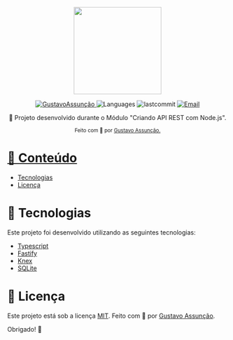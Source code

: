 <p align="center">
  <img src="https://cdn.worldvectorlogo.com/logos/nodejs-icon.svg" width="200"/> 
</p>

<p align="center">	
   <a href="https://www.linkedin.com/in/gustavo-gk/">
      <img alt="GustavoAssunção" src="https://img.shields.io/badge/-GustavoAssunção-5965e0?style=for-the-badge&logo=Linkedin&logoColor=white" />
   </a>
  <img alt="Languages" src="https://img.shields.io/github/languages/count/gustavogk/nome-do-repositorio?style=for-the-badge" />
  <img alt="lastcommit" src="https://img.shields.io/github/last-commit/gustavogk/nome-do-repositorio?style=for-the-badge" />
  <a href="mailto:seu-email@gmail.com">
   <img alt="Email" src="https://img.shields.io/badge/-GustavoAssunção-5965e0?style=for-the-badge&logo=gmail&logoColor=white" />
  </a>
</p>

<p align="center">
  👏  Projeto desenvolvido durante o Módulo "Criando API REST com Node.js".
</p>

<div align="center">
  <sub> Feito com 💖 por
    <a href="https://github.com/gustavogk"> Gustavo Assunção.
    <h1></h1>
  </sub>
</div>
  
# 📌 Conteúdo

* [Tecnologias](#rocket-tecnologias)  
* [Licença](#page_facing_up-licença)
  
# :rocket: Tecnologias
Este projeto foi desenvolvido utilizando as seguintes tecnologias:

* [Typescript](https://www.typescriptlang.org/)      
* [Fastify](https://www.fastify.io/)      
* [Knex](https://knexjs.org/)
* [SQLite](https://www.sqlite.org/index.html)
  
# :page_facing_up: Licença

Este projeto está sob a licença [MIT](./LICENSE).
Feito com 💖 por [Gustavo Assunção](https://www.linkedin.com/in/gustavo-gk/). 

Obrigado! 🌠
